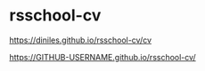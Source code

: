 # rsschool-cv
https://diniles.github.io/rsschool-cv/cv

https://GITHUB-USERNAME.github.io/rsschool-cv/